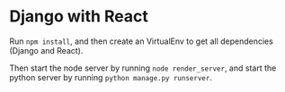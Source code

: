 
Django with React
================

Run `npm install`, and then create an VirtualEnv to get all 
dependencies (Django and React).

Then start the node server by running `node render_server`, and start the 
python server by running `python manage.py runserver`. 

